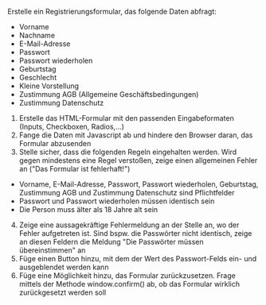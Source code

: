 Erstelle ein Registrierungsformular, das folgende Daten abfragt:

- Vorname
- Nachname
- E-Mail-Adresse
- Passwort
- Passwort wiederholen
- Geburtstag
- Geschlecht
- Kleine Vorstellung
- Zustimmung AGB (Allgemeine Geschäftsbedingungen)
- Zustimmung Datenschutz

1. Erstelle das HTML-Formular mit den passenden Eingabeformaten (Inputs, Checkboxen, Radios,...)
2. Fange die Daten mit Javascript ab und hindere den Browser daran, das Formular abzusenden
3. Stelle sicher, dass die folgenden Regeln eingehalten werden. Wird gegen mindestens eine Regel verstoßen, zeige einen
   allgemeinen Fehler an ("Das Formular ist fehlerhaft!")

- Vorname, E-Mail-Adresse, Passwort, Passwort wiederholen, Geburtstag, Zustimmung AGB und Zustimmung Datenschutz sind
  Pflichtfelder
- Passwort und Passwort wiederholen müssen identisch sein
- Die Person muss älter als 18 Jahre alt sein

4. Zeige eine aussagekräftige Fehlermeldung an der Stelle an, wo der Fehler aufgetreten ist. Sind bspw. die Passwörter
   nicht identisch, zeige an diesen Feldern die Meldung "Die Passwörter müssen übereinstimmen" an
5. Füge einen Button hinzu, mit dem der Wert des Passwort-Felds ein- und ausgeblendet werden kann
6. Füge eine Möglichkeit hinzu, das Formular zurückzusetzen. Frage mittels der Methode window.confirm() ab, ob das
   Formular wirklich zurückgesetzt werden soll
